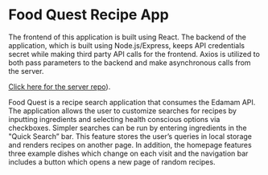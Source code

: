 # Food Quest Recipe App

The frontend of this application is built using React. The backend of the application, which is built using Node.js/Express, keeps API credentials secret while making third party API calls for the frontend. Axios is utilized to both pass parameters to the backend and make asynchronous calls from the server.

<a href="https://github.com/kboeh/foodquest-server" target="_blank">Click here for the server repo</a>).

Food Quest is a recipe search application that consumes the Edamam API. The application allows the user to customize searches for recipes by inputting ingredients and selecting health conscious options via checkboxes. Simpler searches can be run by entering ingredients in the "Quick Search” bar. This feature stores the user’s queries in local storage and renders recipes on another page. In addition, the homepage features three example dishes which change on each visit and the navigation bar includes a button which opens a new page of random recipes.